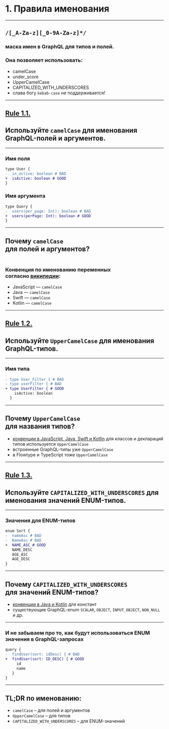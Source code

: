 # 1. Правила именования

-----

## `/[_A-Za-z][_0-9A-Za-z]*/`

### маска имен в GraphQL для типов и полей.

### Она позволяет использовать: <!-- .element: class="fragment" -->

- camelCase <!-- .element: class="fragment" -->
- under_score <!-- .element: class="fragment" -->
- UpperCamelCase <!-- .element: class="fragment" -->
- CAPITALIZED_WITH_UNDERSCORES <!-- .element: class="fragment" -->
- <span>слава богу `kebab-case` не поддерживается!</span> <!-- .element: class="fragment" -->

-----

## [Rule 1.1.](https://github.com/nodkz/conf-talks/tree/master/articles/graphql/schema-design#rule-1.1) <!-- .element: target="_blank"  -->

## Используйте `camelCase` для именования GraphQL-полей и аргументов.

-----

### Имя поля

```diff
type User {
-  in_active: boolean # BAD
+  isActive: boolean # GOOD
}

```

### Имя аргумента

```diff
type Query {
-  users(per_page: Int): boolean # BAD
+  users(perPage: Int): boolean # GOOD
}

```

-----

## Почему `camelCase` <br/>для полей и аргументов?

### <br/>Конвенция по именованию переменных <br />согласно [википедии](https://en.wikipedia.org/wiki/Naming_convention_(programming)):

- JavaScript — `camelCase`
- Java — `camelCase`
- Swift — `camelCase`
- Kotlin — `camelCase`

-----

## [Rule 1.2.](https://github.com/nodkz/conf-talks/tree/master/articles/graphql/schema-design#rule-1.2) <!-- .element: target="_blank"  -->

## Используйте `UpperCamelCase` для именования GraphQL-типов.

-----

### Имя типа

```diff
- type User_Filter { # BAD
- type userFilter { # BAD
+ type UserFilter { # GOOD
    isActive: boolean
  }

```

-----

## Почему `UpperCamelCase` <br/>для названия типов?

- [конвенции в JavaScript, Java, Swift и Kotlin](https://en.wikipedia.org/wiki/Naming_convention_(programming)) для классов и деклараций типов используется `UpperCamelCase`
- встроенные GraphQL-типы уже `UpperCamelCase`
- в Flowtype и TypeScript тоже `UpperCamelCase`

-----

## [Rule 1.3.](https://github.com/nodkz/conf-talks/tree/master/articles/graphql/schema-design#rule-1.3) <!-- .element: target="_blank"  -->

## Используйте `CAPITALIZED_WITH_UNDERSCORES` для именования значений ENUM-типов.

-----

### Значения для ENUM-типов

```diff
enum Sort {
-  nameAsc # BAD
-  NameAsc # BAD
+  NAME_ASC # GOOD
   NAME_DESC
   AGE_ASC
   AGE_DESC
}

```

-----

## Почему `CAPITALIZED_WITH_UNDERSCORES` <br/>для значений ENUM-типов?

- [конвенции в Java и Kotlin](https://en.wikipedia.org/wiki/Naming_convention_(programming)) для констант
- существующие GraphQL-enum `SCALAR`, `OBJECT`, `INPUT_OBJECT`, `NON_NULL` и др.

-----

### И не забываем про то, как будут использоваться ENUM значения в GraphQL-запросах

```diff
query {
-  findUser(sort: idDesc) { # BAD
+  findUser(sort: ID_DESC) { # GOOD
     id
     name
   }
}

```

-----

## TL;DR по именованию:

- `camelCase` – для полей и аргументов
- `UpperCamelCase` – для типов
- `CAPITALIZED_WITH_UNDERSCORES` – для ENUM-значений
